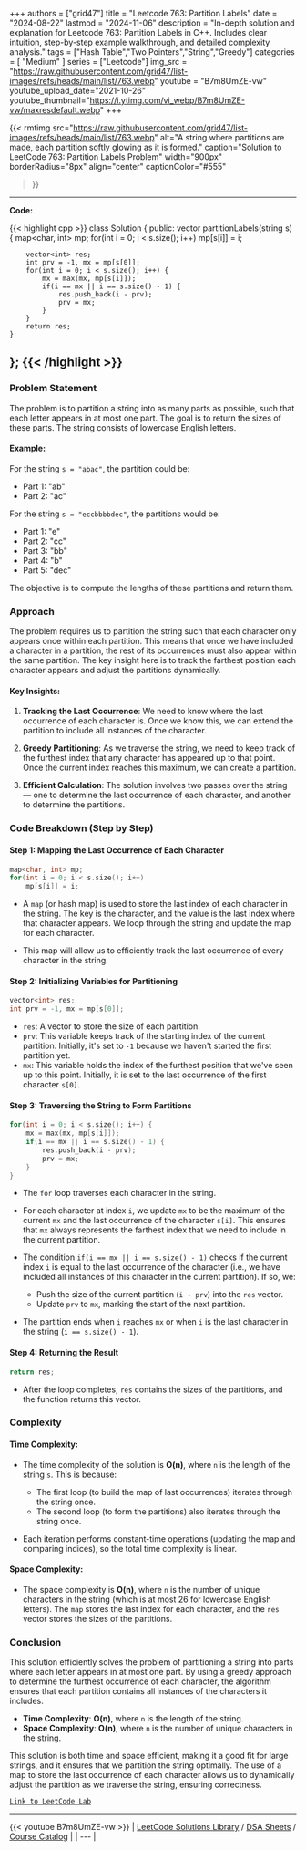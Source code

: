 
+++
authors = ["grid47"]
title = "Leetcode 763: Partition Labels"
date = "2024-08-22"
lastmod = "2024-11-06"
description = "In-depth solution and explanation for Leetcode 763: Partition Labels in C++. Includes clear intuition, step-by-step example walkthrough, and detailed complexity analysis."
tags = ["Hash Table","Two Pointers","String","Greedy"]
categories = [
    "Medium"
]
series = ["Leetcode"]
img_src = "https://raw.githubusercontent.com/grid47/list-images/refs/heads/main/list/763.webp"
youtube = "B7m8UmZE-vw"
youtube_upload_date="2021-10-26"
youtube_thumbnail="https://i.ytimg.com/vi_webp/B7m8UmZE-vw/maxresdefault.webp"
+++


{{< rmtimg 
    src="https://raw.githubusercontent.com/grid47/list-images/refs/heads/main/list/763.webp" 
    alt="A string where partitions are made, each partition softly glowing as it is formed."
    caption="Solution to LeetCode 763: Partition Labels Problem"
    width="900px"
    borderRadius="8px"
    align="center" 
    captionColor="#555"
>}}
---
**Code:**

{{< highlight cpp >}}
class Solution {
public:
    vector<int> partitionLabels(string s) {
        map<char, int> mp;
        for(int i = 0; i < s.size(); i++)
            mp[s[i]] = i;
        
        vector<int> res;
        int prv = -1, mx = mp[s[0]];
        for(int i = 0; i < s.size(); i++) {
            mx = max(mx, mp[s[i]]);
            if(i == mx || i == s.size() - 1) {
                res.push_back(i - prv);
                prv = mx;
            }
        }
        return res;
    }
};
{{< /highlight >}}
---

### Problem Statement

The problem is to partition a string into as many parts as possible, such that each letter appears in at most one part. The goal is to return the sizes of these parts. The string consists of lowercase English letters.

#### Example:
For the string `s = "abac"`, the partition could be:
- Part 1: "ab"
- Part 2: "ac"

For the string `s = "eccbbbbdec"`, the partitions would be:
- Part 1: "e"
- Part 2: "cc"
- Part 3: "bb"
- Part 4: "b"
- Part 5: "dec"

The objective is to compute the lengths of these partitions and return them.

### Approach

The problem requires us to partition the string such that each character only appears once within each partition. This means that once we have included a character in a partition, the rest of its occurrences must also appear within the same partition. The key insight here is to track the farthest position each character appears and adjust the partitions dynamically.

#### Key Insights:

1. **Tracking the Last Occurrence**: We need to know where the last occurrence of each character is. Once we know this, we can extend the partition to include all instances of the character.

2. **Greedy Partitioning**: As we traverse the string, we need to keep track of the furthest index that any character has appeared up to that point. Once the current index reaches this maximum, we can create a partition.

3. **Efficient Calculation**: The solution involves two passes over the string — one to determine the last occurrence of each character, and another to determine the partitions.

### Code Breakdown (Step by Step)

#### Step 1: Mapping the Last Occurrence of Each Character

```cpp
map<char, int> mp;
for(int i = 0; i < s.size(); i++)
    mp[s[i]] = i;
```

- A `map` (or hash map) is used to store the last index of each character in the string. The key is the character, and the value is the last index where that character appears. We loop through the string and update the map for each character.
  
- This map will allow us to efficiently track the last occurrence of every character in the string.

#### Step 2: Initializing Variables for Partitioning

```cpp
vector<int> res;
int prv = -1, mx = mp[s[0]];
```

- `res`: A vector to store the size of each partition.
- `prv`: This variable keeps track of the starting index of the current partition. Initially, it's set to `-1` because we haven't started the first partition yet.
- `mx`: This variable holds the index of the furthest position that we've seen up to this point. Initially, it is set to the last occurrence of the first character `s[0]`.

#### Step 3: Traversing the String to Form Partitions

```cpp
for(int i = 0; i < s.size(); i++) {
    mx = max(mx, mp[s[i]]);
    if(i == mx || i == s.size() - 1) {
        res.push_back(i - prv);
        prv = mx;
    }
}
```

- The `for` loop traverses each character in the string.
  
- For each character at index `i`, we update `mx` to be the maximum of the current `mx` and the last occurrence of the character `s[i]`. This ensures that `mx` always represents the farthest index that we need to include in the current partition.

- The condition `if(i == mx || i == s.size() - 1)` checks if the current index `i` is equal to the last occurrence of the character (i.e., we have included all instances of this character in the current partition). If so, we:
  - Push the size of the current partition (`i - prv`) into the `res` vector.
  - Update `prv` to `mx`, marking the start of the next partition.

- The partition ends when `i` reaches `mx` or when `i` is the last character in the string (`i == s.size() - 1`).

#### Step 4: Returning the Result

```cpp
return res;
```

- After the loop completes, `res` contains the sizes of the partitions, and the function returns this vector.

### Complexity

#### Time Complexity:
- The time complexity of the solution is **O(n)**, where `n` is the length of the string `s`. This is because:
  - The first loop (to build the map of last occurrences) iterates through the string once.
  - The second loop (to form the partitions) also iterates through the string once.
  
- Each iteration performs constant-time operations (updating the map and comparing indices), so the total time complexity is linear.

#### Space Complexity:
- The space complexity is **O(n)**, where `n` is the number of unique characters in the string (which is at most 26 for lowercase English letters). The `map` stores the last index for each character, and the `res` vector stores the sizes of the partitions.

### Conclusion

This solution efficiently solves the problem of partitioning a string into parts where each letter appears in at most one part. By using a greedy approach to determine the furthest occurrence of each character, the algorithm ensures that each partition contains all instances of the characters it includes.

- **Time Complexity**: **O(n)**, where `n` is the length of the string.
- **Space Complexity**: **O(n)**, where `n` is the number of unique characters in the string.

This solution is both time and space efficient, making it a good fit for large strings, and it ensures that we partition the string optimally. The use of a map to store the last occurrence of each character allows us to dynamically adjust the partition as we traverse the string, ensuring correctness.

[`Link to LeetCode Lab`](https://leetcode.com/problems/partition-labels/description/)

---
{{< youtube B7m8UmZE-vw >}}
| [LeetCode Solutions Library](https://grid47.xyz/leetcode/) / [DSA Sheets](https://grid47.xyz/sheets/) / [Course Catalog](https://grid47.xyz/courses/) |
| --- |
